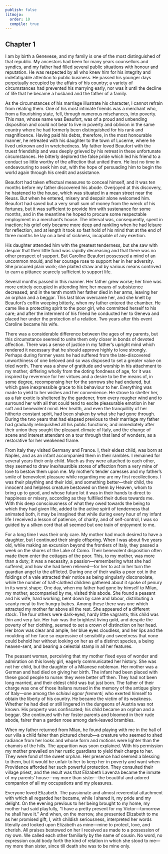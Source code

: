 ```yaml
---
publish: false
litmojo:
  order: 10
  compile: true
---
```


## Chapter 1

I am by birth a Genevese, and my family is one of the most distinguished of that republic. My ancestors had been for many years counsellors and syndics, and my father had filled several public situations with honour and reputation. He was respected by all who knew him for his integrity and indefatigable attention to public business. He passed his younger days perpetually occupied by the affairs of his country; a variety of circumstances had prevented his marrying early, nor was it until the decline of life that he became a husband and the father of a family.

As the circumstances of his marriage illustrate his character, I cannot refrain from relating them. One of his most intimate friends was a merchant who, from a flourishing state, fell, through numerous mischances, into poverty. This man, whose name was Beaufort, was of a proud and unbending disposition and could not bear to live in poverty and oblivion in the same country where he had formerly been distinguished for his rank and magnificence. Having paid his debts, therefore, in the most honourable manner, he retreated with his daughter to the town of Lucerne, where he lived unknown and in wretchedness. My father loved Beaufort with the truest friendship and was deeply grieved by his retreat in these unfortunate circumstances. He bitterly deplored the false pride which led his friend to a conduct so little worthy of the affection that united them. He lost no time in endeavouring to seek him out, with the hope of persuading him to begin the world again through his credit and assistance.

Beaufort had taken effectual measures to conceal himself, and it was ten months before my father discovered his abode. Overjoyed at this discovery, he hastened to the house, which was situated in a mean street near the Reuss. But when he entered, misery and despair alone welcomed him. Beaufort had saved but a very small sum of money from the wreck of his fortunes, but it was sufficient to provide him with sustenance for some months, and in the meantime he hoped to procure some respectable employment in a merchant’s house. The interval was, consequently, spent in inaction; his grief only became more deep and rankling when he had leisure for reflection, and at length it took so fast hold of his mind that at the end of three months he lay on a bed of sickness, incapable of any exertion.

His daughter attended him with the greatest tenderness, but she saw with despair that their little fund was rapidly decreasing and that there was no other prospect of support. But Caroline Beaufort possessed a mind of an uncommon mould, and her courage rose to support her in her adversity. She procured plain work; she plaited straw and by various means contrived to earn a pittance scarcely sufficient to support life.

Several months passed in this manner. Her father grew worse; her time was more entirely occupied in attending him; her means of subsistence decreased; and in the tenth month her father died in her arms, leaving her an orphan and a beggar. This last blow overcame her, and she knelt by Beaufort’s coffin weeping bitterly, when my father entered the chamber. He came like a protecting spirit to the poor girl, who committed herself to his care; and after the interment of his friend he conducted her to Geneva and placed her under the protection of a relation. Two years after this event Caroline became his wife.

There was a considerable difference between the ages of my parents, but this circumstance seemed to unite them only closer in bonds of devoted affection. There was a sense of justice in my father’s upright mind which rendered it necessary that he should approve highly to love strongly. Perhaps during former years he had suffered from the late-discovered unworthiness of one beloved and so was disposed to set a greater value on tried worth. There was a show of gratitude and worship in his attachment to my mother, differing wholly from the doting fondness of age, for it was inspired by reverence for her virtues and a desire to be the means of, in some degree, recompensing her for the sorrows she had endured, but which gave inexpressible grace to his behaviour to her. Everything was made to yield to her wishes and her convenience. He strove to shelter her, as a fair exotic is sheltered by the gardener, from every rougher wind and to surround her with all that could tend to excite pleasurable emotion in her soft and benevolent mind. Her health, and even the tranquillity of her hitherto constant spirit, had been shaken by what she had gone through. During the two years that had elapsed previous to their marriage my father had gradually relinquished all his public functions; and immediately after their union they sought the pleasant climate of Italy, and the change of scene and interest attendant on a tour through that land of wonders, as a restorative for her weakened frame.

From Italy they visited Germany and France. I, their eldest child, was born at Naples, and as an infant accompanied them in their rambles. I remained for several years their only child. Much as they were attached to each other, they seemed to draw inexhaustible stores of affection from a very mine of love to bestow them upon me. My mother’s tender caresses and my father’s smile of benevolent pleasure while regarding me are my first recollections. I was their plaything and their idol, and something better—their child, the innocent and helpless creature bestowed on them by Heaven, whom to bring up to good, and whose future lot it was in their hands to direct to happiness or misery, according as they fulfilled their duties towards me. With this deep consciousness of what they owed towards the being to which they had given life, added to the active spirit of tenderness that animated both, it may be imagined that while during every hour of my infant life I received a lesson of patience, of charity, and of self-control, I was so guided by a silken cord that all seemed but one train of enjoyment to me.

For a long time I was their only care. My mother had much desired to have a daughter, but I continued their single offspring. When I was about five years old, while making an excursion beyond the frontiers of Italy, they passed a week on the shores of the Lake of Como. Their benevolent disposition often made them enter the cottages of the poor. This, to my mother, was more than a duty; it was a necessity, a passion—remembering what she had suffered, and how she had been relieved—for her to act in her turn the guardian angel to the afflicted. During one of their walks a poor cot in the foldings of a vale attracted their notice as being singularly disconsolate, while the number of half-clothed children gathered about it spoke of penury in its worst shape. One day, when my father had gone by himself to Milan, my mother, accompanied by me, visited this abode. She found a peasant and his wife, hard working, bent down by care and labour, distributing a scanty meal to five hungry babes. Among these there was one which attracted my mother far above all the rest. She appeared of a different stock. The four others were dark-eyed, hardy little vagrants; this child was thin and very fair. Her hair was the brightest living gold, and despite the poverty of her clothing, seemed to set a crown of distinction on her head. Her brow was clear and ample, her blue eyes cloudless, and her lips and the moulding of her face so expressive of sensibility and sweetness that none could behold her without looking on her as of a distinct species, a being heaven-sent, and bearing a celestial stamp in all her features.

The peasant woman, perceiving that my mother fixed eyes of wonder and admiration on this lovely girl, eagerly communicated her history. She was not her child, but the daughter of a Milanese nobleman. Her mother was a German and had died on giving her birth. The infant had been placed with these good people to nurse: they were better off then. They had not been long married, and their eldest child was but just born. The father of their charge was one of those Italians nursed in the memory of the antique glory of Italy—one among the _schiavi ognor frementi,_ who exerted himself to obtain the liberty of his country. He became the victim of its weakness. Whether he had died or still lingered in the dungeons of Austria was not known. His property was confiscated; his child became an orphan and a beggar. She continued with her foster parents and bloomed in their rude abode, fairer than a garden rose among dark-leaved brambles.

When my father returned from Milan, he found playing with me in the hall of our villa a child fairer than pictured cherub—a creature who seemed to shed radiance from her looks and whose form and motions were lighter than the chamois of the hills. The apparition was soon explained. With his permission my mother prevailed on her rustic guardians to yield their charge to her. They were fond of the sweet orphan. Her presence had seemed a blessing to them, but it would be unfair to her to keep her in poverty and want when Providence afforded her such powerful protection. They consulted their village priest, and the result was that Elizabeth Lavenza became the inmate of my parents’ house—my more than sister—the beautiful and adored companion of all my occupations and my pleasures.

Everyone loved Elizabeth. The passionate and almost reverential attachment with which all regarded her became, while I shared it, my pride and my delight. On the evening previous to her being brought to my home, my mother had said playfully, “I have a pretty present for my Victor—tomorrow he shall have it.” And when, on the morrow, she presented Elizabeth to me as her promised gift, I, with childish seriousness, interpreted her words literally and looked upon Elizabeth as mine—mine to protect, love, and cherish. All praises bestowed on her I received as made to a possession of my own. We called each other familiarly by the name of cousin. No word, no expression could body forth the kind of relation in which she stood to me—my more than sister, since till death she was to be mine only.